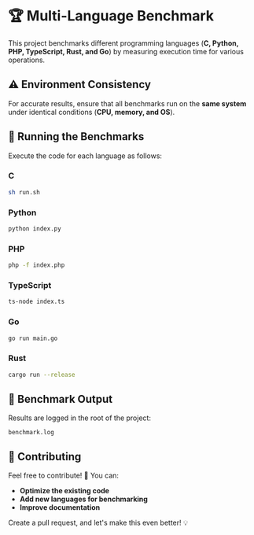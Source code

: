 # 🏆 Multi-Language Benchmark

This project benchmarks different programming languages (**C, Python, PHP, TypeScript, Rust, and Go**) by measuring execution time for various operations.

## ⚠️ Environment Consistency

For accurate results, ensure that all benchmarks run on the **same system** under identical conditions (**CPU, memory, and OS**).

## 🚀 Running the Benchmarks

Execute the code for each language as follows:

### **C**
```sh
sh run.sh
```

### **Python**
```sh
python index.py
```

### **PHP**
```sh
php -f index.php
```

### **TypeScript**
```sh
ts-node index.ts
```

### **Go**
```sh
go run main.go
```

### **Rust**
```sh
cargo run --release
```

## 📄 Benchmark Output

Results are logged in the root of the project:

```
benchmark.log
```

## 🤝 Contributing

Feel free to contribute! 🚀 You can:
- **Optimize the existing code**
- **Add new languages for benchmarking**
- **Improve documentation**

Create a pull request, and let's make this even better! 💡